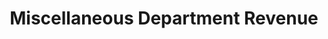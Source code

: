 ---
layout: bos_content
permalink: /featured-analysis/misc-dept-revenue/
title: Miscellaneous Department Revenue
components:
- breadcrumbs:
  - title: Home
    url: "/"
  - title: Budget
    url: "/budget"
  - title: Featured Analysis
    url: "/featured-analysis/"
  - current: Miscellaneous Department Revenue
  - published: 4/13/17
- intro:
  - title: Miscellaneous department revenue
    short_desc: >
      With such limited revenue tools, the City is launching an 
      initiative in the FY18 budget to better maximize local revenue 
      tools. The FY18 budget includes an additional $9.7 million 
      identified in departmental revenues.
    description: >
      In FY18, the Office of Budget Management will initiate revenue 
      audits to verify the accuracy of information reported with certain 
      fees. The City anticipates recovering $2 million in revenue through 
      these audits. This City will also work to maximize federal health 
      insurance reimbursements and address past due bills to recover revenue.
    sidebar_menu: true    
- text_block:
  - title: Municipal Medicaid reimbursements
    body: >
      <p>The largest revenue source in this category is Municipal Medicaid 
      reimbursements for school health services. This federal reimbursement, 
      administered by the State, began in FY94. The City received $7.1 million 
      in FY15 and $8.2 million in FY16. <blockquote>Municipal Medicaid reimbursement 
      is expected to reach budget of $7 million in FY17 and increase to $7.25 
      million in FY18.</blockquote></p>
- grid:
  - grid_title: More budget analysis
  - title: Handy dandy title
    body: >
      Tempting copy that would make someone click this featured analysis card.
    img: https://www.boston.gov/sites/default/files/styles/grid_card_image/public/allston2.jpg?itok=jMsIfnJ6
    link: /#/
  - title: This one's witty, too
    body: >
      Tempting copy that would make someone click this featured analysis card.
    img: https://www.boston.gov/sites/default/files/styles/grid_card_image/public/backbay5.jpg?itok=sA4Mz_05
    link: /#/
  - title: Rumple Stiltskin
    body: >
      Tempting copy that would make someone click this featured analysis card.
    img: https://www.boston.gov/sites/default/files/styles/grid_card_image/public/bayvillage3.jpg?itok=iDf79UIP
    link: /#/
---